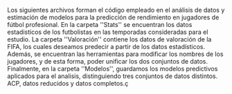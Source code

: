 Los siguientes archivos forman el código empleado en el análisis de datos y estimación de modelos para la predicción de rendimiento en jugadores de fútbol profesional.
En la carpeta ''Stats'' se encuentran los datos estadisticos de los futbolistas en las temporadas consideradas para el estudio.
La carpeta ''Valoración'' contiene los datos de valoración de la FIFA, los cuales deseamos predecir a partir de los datos estadísticos. 
Además, se encuentran las herramientas para modificar los nombres de los jugadores, y de esta forma, poder unificar los dos conjuntos de datos.
Finalmente, en la carpeta ''Modelos'', guardamos los modelos predictivos aplicados para el analisis, distinguiendo tres conjuntos de datos distintos. ACP, datos reducidos y datos completos.ç
